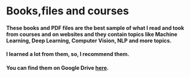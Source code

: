 # Books,files and courses

#### These books and PDF files are the best sample of what I read and took from courses and on websites and they contain topics like Machine Learning, Deep Learning, Computer Vision, NLP and more topics.

#### I learned a lot from them, so, I recommend them.

#### You can find them on Google Drive [here](https://drive.google.com/drive/folders/1eAYEvcnd66wMYQqNXDihIdFwZx5vdLFc).
